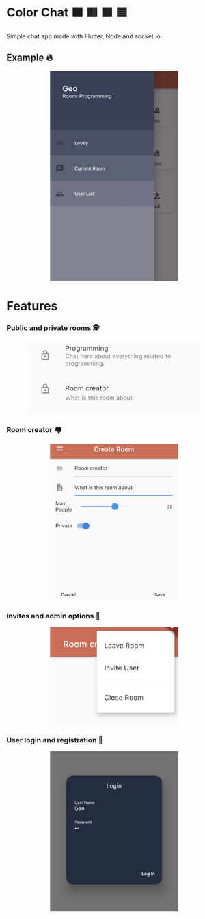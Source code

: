 # Color Chat 🟧 🟥 🟩 🟦
 Simple chat app made with Flutter, Node and socket.io.
 
 ## Example 🔥
 <p align="center">
  <img src="https://github.com/georgiani/Color-Chat/blob/master/screens/colorchat.gif" width="300">
 </p>
 
 # Features
 
 ### Public and private rooms 🕵
 <p align="center">
  <img src="https://github.com/georgiani/Color-Chat/blob/master/screens/privatepublic.jpg" width="400">
 </p>
  
 ### Room creator 🏘
 <p align="center">
  <img src="https://github.com/georgiani/Color-Chat/blob/master/screens/newroom.jpg" width="300">
 </p>
  
 ### Invites and admin options 📮
 <p align="center">
  <img src="https://github.com/georgiani/Color-Chat/blob/master/screens/admin.jpg" width="300">
 </p>
  
 ### User login and registration 💁
 <p align="center">
  <img src="https://github.com/georgiani/Color-Chat/blob/master/screens/login.jpg" width="300">
 </p>
  
